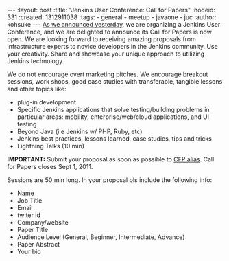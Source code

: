 --- :layout: post :title: "Jenkins User Conference: Call for Papers" :nodeid: 331 :created: 1312911038 :tags: - general - meetup - javaone - juc :author: kohsuke --- [As we announced yesterday](/content/jenkins-user-conference), we are organizing a Jenkins User Conference, and we are delighted to announce its Call for Papers is now open. We are looking forward to receiving amazing proposals from infrastructure experts to novice developers in the Jenkins community. Use your creativity. Share and showcase your unique approach to utilizing Jenkins technology.

We do not encourage overt marketing pitches. We encourage breakout sessions, work shops, good case studies with transferable, tangible lessons and other topics like:

- plug-in development
- Specific Jenkins applications that solve testing/building problems in particular areas: mobility, enterprise/web/cloud applications, and UI testing
- Beyond Java (i.e Jenkins w/ PHP, Ruby, etc)
- Jenkins best practices, lessons learned, case studies, tips and tricks
- Lightning Talks (10 min)

**IMPORTANT:** Submit your proposal as soon as possible to [CFP alias](mailto:juc-cfp@cloudbees.com). Call for Papers closes Sept 1, 2011.

Sessions are 50 min long. In your proposal pls include the following info:

- Name
- Job Title
- Email
- twiter id
- Company/website
- Paper Title
- Audience Level (General, Beginner, Intermediate, Advance)
- Paper Abstract
- Your bio
